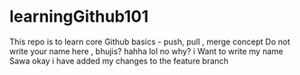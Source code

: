 # learningGithub101
This repo is to learn core Github basics - push, pull , merge concept
Do not write your name here , bhujis? hahha lol
no why? i Want to write my name Sawa
okay i have added my changes to the feature branch
